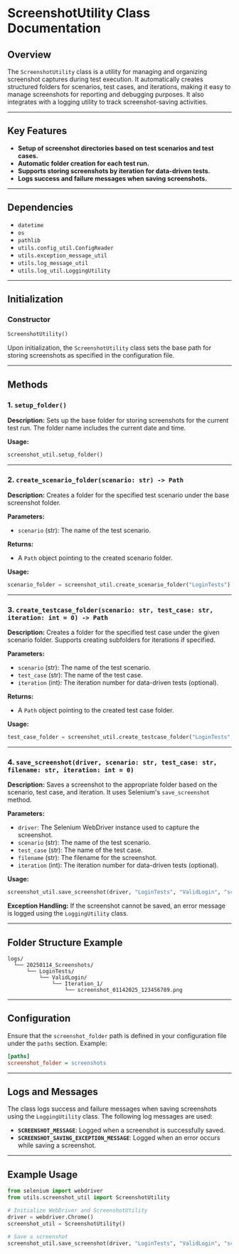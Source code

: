 # ScreenshotUtility Class Documentation

## Overview
The `ScreenshotUtility` class is a utility for managing and organizing screenshot captures during test execution. It automatically creates structured folders for scenarios, test cases, and iterations, making it easy to manage screenshots for reporting and debugging purposes. It also integrates with a logging utility to track screenshot-saving activities.

---

## Key Features
- **Setup of screenshot directories based on test scenarios and test cases.**
- **Automatic folder creation for each test run.**
- **Supports storing screenshots by iteration for data-driven tests.**
- **Logs success and failure messages when saving screenshots.**

---

## Dependencies
- `datetime`
- `os`
- `pathlib`
- `utils.config_util.ConfigReader`
- `utils.exception_message_util`
- `utils.log_message_util`
- `utils.log_util.LoggingUtility`

---

## Initialization
### Constructor
```python
ScreenshotUtility()
```
Upon initialization, the `ScreenshotUtility` class sets the base path for storing screenshots as specified in the configuration file.

---

## Methods

### 1. `setup_folder()`
**Description:**
Sets up the base folder for storing screenshots for the current test run. The folder name includes the current date and time.

**Usage:**
```python
screenshot_util.setup_folder()
```
---

### 2. `create_scenario_folder(scenario: str) -> Path`
**Description:**
Creates a folder for the specified test scenario under the base screenshot folder.

**Parameters:**
- `scenario` (str): The name of the test scenario.

**Returns:**
- A `Path` object pointing to the created scenario folder.

**Usage:**
```python
scenario_folder = screenshot_util.create_scenario_folder("LoginTests")
```
---

### 3. `create_testcase_folder(scenario: str, test_case: str, iteration: int = 0) -> Path`
**Description:**
Creates a folder for the specified test case under the given scenario folder. Supports creating subfolders for iterations if specified.

**Parameters:**
- `scenario` (str): The name of the test scenario.
- `test_case` (str): The name of the test case.
- `iteration` (int): The iteration number for data-driven tests (optional).

**Returns:**
- A `Path` object pointing to the created test case folder.

**Usage:**
```python
test_case_folder = screenshot_util.create_testcase_folder("LoginTests", "ValidLogin", 1)
```
---

### 4. `save_screenshot(driver, scenario: str, test_case: str, filename: str, iteration: int = 0)`
**Description:**
Saves a screenshot to the appropriate folder based on the scenario, test case, and iteration. It uses Selenium's `save_screenshot` method.

**Parameters:**
- `driver`: The Selenium WebDriver instance used to capture the screenshot.
- `scenario` (str): The name of the test scenario.
- `test_case` (str): The name of the test case.
- `filename` (str): The filename for the screenshot.
- `iteration` (int): The iteration number for data-driven tests (optional).

**Usage:**
```python
screenshot_util.save_screenshot(driver, "LoginTests", "ValidLogin", "screenshot_12345", 1)
```

**Exception Handling:**
If the screenshot cannot be saved, an error message is logged using the `LoggingUtility` class.

---

## Folder Structure Example
```
logs/
  └── 20250114_Screenshots/
      └── LoginTests/
          └── ValidLogin/
              └── Iteration_1/
                  └── screenshot_01142025_123456789.png
```
---

## Configuration
Ensure that the `screenshot_folder` path is defined in your configuration file under the `paths` section. Example:
```ini
[paths]
screenshot_folder = screenshots
```

---

## Logs and Messages
The class logs success and failure messages when saving screenshots using the `LoggingUtility` class. The following log messages are used:
- **`SCREENSHOT_MESSAGE`**: Logged when a screenshot is successfully saved.
- **`SCREENSHOT_SAVING_EXCEPTION_MESSAGE`**: Logged when an error occurs while saving a screenshot.

---

## Example Usage
```python
from selenium import webdriver
from utils.screenshot_util import ScreenshotUtility

# Initialize WebDriver and ScreenshotUtility
driver = webdriver.Chrome()
screenshot_util = ScreenshotUtility()

# Save a screenshot
screenshot_util.save_screenshot(driver, "LoginTests", "ValidLogin", "screenshot_12345")
```

